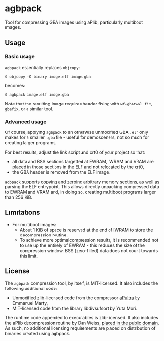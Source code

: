 # agbpack

Tool for compressing GBA images using aPlib, particularly multiboot images.

## Usage

### Basic usage

`agbpack` essentially replaces `objcopy`:

    $ objcopy -O binary image.elf image.gba

becomes:

    $ agbpack image.elf image.gba

Note that the resulting image requires header fixing with `wf-gbatool fix`, `gbafix`, or a similar tool.

### Advanced usage

Of course, applying `agbpack` to an otherwise unmodified GBA `.elf` only makes for a smaller `.gba` file - useful for demosceners, not so much for creating larger programs.

For best results, adjust the link script and crt0 of your project so that:

* all data and BSS sections targetted at EWRAM, IWRAM and VRAM are placed in those sections in the ELF and not relocated by the crt0,
* the GBA header is removed from the ELF image.

`agbpack` supports copying and zeroing arbitrary memory sections, as well as parsing the ELF entrypoint. This allows directly unpacking compressed data to EWRAM and VRAM and, in doing so, creating multiboot programs larger than 256 KiB.

## Limitations

* For multiboot images:
  * About 1 KiB of space is reserved at the end of IWRAM to store the decompression routine.
  * To achieve more optimalcompression results, it is recommended not to use up the entirely of EWRAM - this reduces the size of the compression window. BSS (zero-filled) data does not count towards this limit.

## License

The `agbpack` compression tool, by itself, is MIT-licensed. It also includes the following additional code:

* Unmodified zlib-licensed code from the compressor [aPultra](https://github.com/emmanuel-marty/apultra) by Emmanuel Marty,
* MIT-licensed code from the library libdivsufsort by Yuta Mori.

The runtime code appended to executables is zlib-licensed. It also includes the aPlib decompression routine by Dan Weiss, [placed in the public domain](https://github.com/emmanuel-marty/apultra/pull/2). As such, no additional licensing requirements are placed on distribution of binaries created using agbpack.
